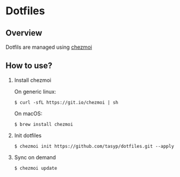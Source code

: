 # Dotfiles

## Overview

Dotfils are managed using [chezmoi](https://github.com/twpayne/chezmoi)

## How to use?

1. Install chezmoi

   On generic linux:

   ```shell
   $ curl -sfL https://git.io/chezmoi | sh
   ```

	 On macOS:

   ```shell
   $ brew install chezmoi
   ```

2. Init dotfiles

   ```shell
   $ chezmoi init https://github.com/tasyp/dotfiles.git --apply
   ```

3. Sync on demand

   ```shell
   $ chezmoi update
   ```
